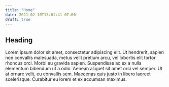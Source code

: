 ```yaml
---
title: "Home"
date: 2021-02-10T13:01:41-07:00
draft: true
---
```


## Heading

Lorem ipsum dolor sit amet, consectetur adipiscing elit. Ut hendrerit, sapien
non convallis malesuada, metus velit pretium arcu, vel lobortis elit tortor
rhoncus orci. Morbi eu gravida sapien. Suspendisse ac ex a nulla elementum
bibendum ut a odio. Aenean aliquet sit amet orci vel semper. Ut at ornare velit,
eu convallis sem. Maecenas quis justo in libero laoreet scelerisque. Curabitur
eu lorem et ex accumsan maximus.
